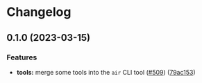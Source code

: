 # Changelog

## 0.1.0 (2023-03-15)


### Features

* **tools:** merge some tools into the `air` CLI tool ([#509](https://github.com/fluencelabs/aquavm/issues/509)) ([79ac153](https://github.com/fluencelabs/aquavm/commit/79ac153f1dcfc0a77ec511c6e25285728312ad4c))
